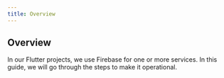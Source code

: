 ```yaml
---
title: Overview
---
```


## Overview

In our Flutter projects, we use Firebase for one or more services. In this guide, we will go through the steps to make it operational.
